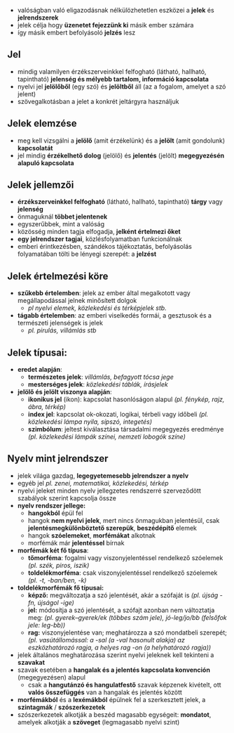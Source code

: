 - valóságban való eligazodásnak nélkülözhetetlen eszközei a **jelek** és **jelrendszerek**
- jelek célja hogy **üzenetet fejezzünk ki** másik ember számára
- így másik embert befolyásoló **jelzés** lesz
## Jel
- mindig valamilyen érzékszerveinkkel felfogható (látható, hallható, tapintható) **jelenség és mélyebb tartalom, információ kapcsolata**
- nyelvi jel **jelölőből** (egy szó) és **jelöltből** áll (az a fogalom, amelyet a szó jelent)
- szövegalkotásban a jelet a konkrét jeltárgyra használjuk
## Jelek elemzése
- meg kell vizsgálni a **jelölő** (amit érzékelünk) és a **jelölt** (amit gondolunk) **kapcsolatát**
- jel mindig **érzékelhető dolog** (jelölő) és **jelentés** (jelölt) **megegyezésén alapuló kapcsolata**
## Jelek jellemzői
- **érzékszerveinkkel felfogható** (látható, hallható, tapintható) **tárgy** vagy **jelenség**
- önmaguknál **többet jelentenek**
- egyszerűbbek, mint a valóság
- közösség minden tagja elfogadja, **jelként értelmezi őket**
- **egy jelrendszer tagjai**, közlésfolyamatban funkcionálnak
- emberi érintkezésben, szándékos tájékoztatás, befolyásolás folyamatában tölti be lényegi szerepét: a **jelzést**
## Jelek értelmezési köre
- **szűkebb értelemben**: jelek az ember által megalkotott vagy megállapodással jelnek minősített dolgok
	- *pl nyelvi elemek, közlekedési és térképjelek stb.*
- **tágabb értelemben**: az emberi viselkedés formái, a gesztusok és a természeti jelenségek is jelek
	- *pl. pirulás, villámlás stb*
## Jelek típusai:
- **eredet alapján**:
	- **természetes jelek**: *villámlás, befagyott tócsa jege*
	- **mesterséges jelek**: *közlekedési táblák, írásjelek*
- **jelölő és jelölt viszonya alapján**:
	- **ikonikus jel** (ikon): kapcsolat hasonlóságon alapul *(pl. fénykép, rajz, ábra, térkép)*
	- **index jel**: kapcsolat ok-okozati, logikai, térbeli vagy időbeli *(pl. közlekedési lámpa nyila, sípszó, integetés)*
	- **szimbólum**: jeltest kiválasztása társadalmi megegyezés eredménye *(pl. közlekedési lámpák színei, nemzeti lobogók színe)*
## Nyelv mint jelrendszer
- jelek világa gazdag, **legegyetemesebb jelrendszer a nyelv**
- egyéb jel *pl. zenei, matematikai, közlekedési, térkép*
- nyelvi jeleket minden nyelv jellegzetes rendszerré szerveződött szabályok szerint kapcsolja össze
- **nyelv rendszer jellege:**
	- **hangokból** épül fel
	- hangok **nem nyelvi jelek**, mert nincs önmagukban jelentésül, csak **jelentésmegkülönböztető szerepük**, **beszédépítő** elemek
	- hangok **szóelemeket**, **morfémákat** alkotnak
	- morfémák már **jelentéssel** bírnak
- **morfémák két fő típusa**:
	- **tőmorféma**: fogalmi vagy viszonyjelentéssel rendelkező szóelemek *(pl. szék, piros, iszik)*
	- **toldelékmorféma**: csak viszonyjelentéssel rendelkező szóelemek *(pl. -t, -ban/ben, -k)*
- **toldelékmorfémák fő típusai:**
	- **képző:** megváltozatja a szó jelentését, akár a szófaját is *(pl. újság -fn, újságol -ige)*
	- **jel:** módosítja a szó jelentését, a szófajt azonban nem változtatja meg: *(pl. gyerek–gyerek/ek (többes szám jele), jó-leg/jo/bb (felsőfok jele: leg-bb))*
	- **rag:** viszonyjelentése van; meghatározza a szó mondatbeli szerepét; *(pl. vasútállomással: a -sal (a -val hasonult alakja) az eszközhatározó ragja, a helyes rag -on (a helyhatározó ragja))*
- jelek általános meghatározása szerint nyelvi jeleknek kell tekinteni a **szavakat**
- szavak esetében a **hangalak és a jelentés kapcsolata konvención** (megegyezésen) alapul
	- csak a **hangutánzó és hangulatfestő** szavak képzenek kivételt, ott **valós összefüggés** van a hangalak és jelentés között
- **morfémákból** és a **lexémákból** épülnek fel a szerkesztett jelek, a **szintagmák** / **szószerkezetek**
- szószerkezetek alkotják a beszéd magasabb egységeit: **mondatot**, amelyek alkotják a **szöveget** (legmagasabb nyelvi szint)